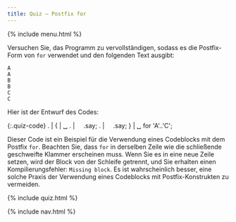 ```yaml
---
title: Quiz — Postfix for
---
```


{% include menu.html %}

Versuchen Sie, das Programm zu vervollständigen, sodass es die Postfix-Form von `for` verwendet und den folgenden Text ausgibt:

    A
    A
    B
    B
    C
    C

Hier ist der Entwurf des Codes:

{:.quiz-code}
. |
{ | ␣ 
. | &nbsp;&nbsp;&nbsp;&nbsp;.say;
. | &nbsp;&nbsp;&nbsp;&nbsp;.say;
} | ␣ for &apos;A&apos;..&apos;C&apos;;

<div class="extended-explanation">Dieser Code ist ein Beispiel für die Verwendung eines Codeblocks mit dem Postfix <code>for</code>. Beachten Sie, dass <code>for</code> in derselben Zeile wie die schließende geschweifte Klammer erscheinen muss. Wenn Sie es in eine neue Zeile setzen, wird der Block von der Schleife getrennt, und Sie erhalten einen Kompilierungsfehler: <code>Missing block</code>. Es ist wahrscheinlich besser, eine solche Praxis der Verwendung eines Codeblocks mit Postfix-Konstrukten zu vermeiden.</div>

{% include quiz.html %}

{% include nav.html %}
